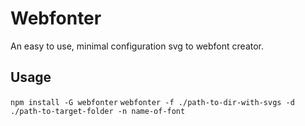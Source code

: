 # Webfonter
An easy to use, minimal configuration svg to webfont creator.

## Usage
`npm install -G webfonter`
`webfonter -f ./path-to-dir-with-svgs -d ./path-to-target-folder -n name-of-font`
